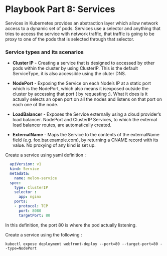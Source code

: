 # Playbook Part 8: Services

Services in Kubernetes provides an abstraction layer which allow network access to a dynamic set of pods. Services use a selector and anything that tries to access the service with network traffic, that traffic is going to be proxy to one of the pods that is selected through that selector. 

### Service types and its scenarios

- **Cluster IP** - Creating a service that is designed to accessed by other pods within the cluster by using ClusterIP. This is the default ServiceType, it is also accessible using the cluter DNS.

- **NodePort** - Exposing the Service on each Node’s IP at a static port which is the NodePort, which also means it isexposed outside the cluster by accessing that port ( by requesting <NodeIP>:<NodePort>). What it does is it actually selects an open port on all the nodes and listens on that port on each one of the node. 

- **LoadBalancer** - Exposes the Service externally using a cloud provider’s load balancer. NodePort and ClusterIP Services, to which the external load balancer routes, are automatically created.

- **ExternalName** - Maps the Service to the contents of the externalName field (e.g. foo.bar.example.com), by returning a CNAME record with its value. No proxying of any kind is set up.


Create a service using yaml definition :

```yaml
  apiVersion: v1
  kind: Service
  metadata:
    name: melon-service
  spec:
    type: ClusterIP
    selector : 
      app: nginx
    ports:
    - protocol: TCP
      port: 8080
      targetPort: 80

 ```

In this definition, the port 80 is where the pod actually listening. 


Create a service using the following : 

    kubectl expose deployment webfront-deploy --port=80 --target-port=80 --type=NodePort
